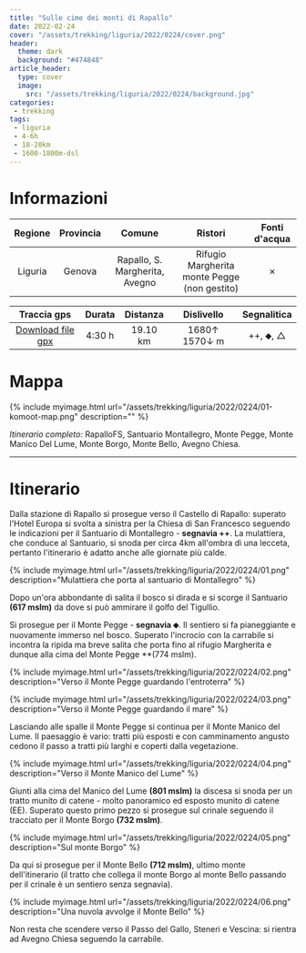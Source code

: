 ```yaml
---
title: "Sulle cime dei monti di Rapallo"
date: 2022-02-24
cover: "/assets/trekking/liguria/2022/0224/cover.png"
header:
  theme: dark
  background: "#474848"
article_header:
  type: cover
  image:
    src: "/assets/trekking/liguria/2022/0224/background.jpg"
categories:
 - trekking
tags:
 - liguria
 - 4-6h
 - 18-20km
 - 1600-1800m-dsl
---
```


# Informazioni

|       Regione       | Provincia |   Comune     | Ristori | Fonti d'acqua |
|:-------------------:|:---------:|:------------:|:------:|:--------:|
| Liguria             |   Genova  | Rapallo, S. Margherita, Avegno | Rifugio Margherita monte Pegge (non gestito) | ✗ |

|     Traccia gps     |  Durata |  Distanza | Dislivello  | Segnalitica |
|:-------------------:| :------:| :--------:|:----------: | :---------: |
| [Download file gpx](/assets/trekking/liguria/2022/0224/traccia-gps.gpx) |  4:30 h |  19.10 km | 1680↑ 1570↓ m | ++, ⬥, △ |


# Mappa

{% include myimage.html url="/assets/trekking/liguria/2022/0224/01-komoot-map.png" description="" %}

*Itinerario completo:* RapalloFS, Santuario Montallegro, Monte Pegge, Monte Manico Del Lume, Monte Borgo, Monte Bello, Avegno Chiesa.

---

# Itinerario

Dalla stazione di Rapallo si prosegue verso il Castello di Rapallo: superato l'Hotel Europa si svolta a sinistra per la Chiesa di San Francesco seguendo le indicazioni per il Santuario di Montallegro - **segnavia ++**. La mulattiera, che conduce al Santuario, si snoda per circa 4km all'ombra di una lecceta, pertanto l'itinerario è adatto anche alle giornate più calde.

{% include myimage.html url="/assets/trekking/liguria/2022/0224/01.png" description="Mulattiera che porta al santuario di Montallegro" %}

Dopo un'ora abbondante di salita il bosco si dirada e si scorge il Santuario **(617 mslm)** da dove si può ammirare il golfo del Tigullio.

Si prosegue per il Monte Pegge - **segnavia ⬥**. Il sentiero si fa pianeggiante e nuovamente immerso nel bosco. Superato l'incrocio con la carrabile si incontra la ripida ma breve salita che porta fino al rifugio Margherita e dunque alla cima del Monte Pegge **(774 mslm).

{% include myimage.html url="/assets/trekking/liguria/2022/0224/02.png" description="Verso il Monte Pegge guardando l'entroterra" %}

{% include myimage.html url="/assets/trekking/liguria/2022/0224/03.png" description="Verso il Monte Pegge guardando il mare" %}

Lasciando alle spalle il Monte Pegge si continua per il Monte Manico del Lume. Il paesaggio è vario: tratti più esposti e con camminamento angusto cedono il passo a tratti più larghi e coperti dalla vegetazione.

{% include myimage.html url="/assets/trekking/liguria/2022/0224/04.png" description="Verso il Monte Manico del Lume" %}

Giunti alla cima del Manico del Lume **(801 mslm)** la discesa si snoda per un tratto munito di catene - molto panoramico ed esposto munito di catene (EE).
Superato questo primo pezzo si prosegue sul crinale seguendo il tracciato per il Monte Borgo **(732 mslm)**.

{% include myimage.html url="/assets/trekking/liguria/2022/0224/05.png" description="Sul monte Borgo" %}

Da qui si prosegue per il Monte Bello **(712 mslm)**, ultimo monte dell'itinerario (il tratto che collega il monte Borgo al monte Bello passando per il crinale è un sentiero senza segnavia).

{% include myimage.html url="/assets/trekking/liguria/2022/0224/06.png" description="Una nuvola avvolge il Monte Bello" %}

Non resta che scendere verso il Passo del Gallo, Steneri e Vescina: si rientra ad Avegno Chiesa seguendo la carrabile.
